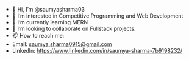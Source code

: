 - 👋 Hi, I’m @saumyasharma03
- 👀 I’m interested in Competitive Programming and Web Development
- 🌱 I’m currently learning MERN
- 💞️ I’m looking to collaborate on Fullstack projects.
- 📫 How to reach me:
- Email: saumya.sharma0915@gmail.com
- LinkedIn: https://www.linkedin.com/in/saumya-sharma-7b9198232/

<!---
saumyasharma03/saumyasharma03 is a ✨ special ✨ repository because its `README.md` (this file) appears on your GitHub profile.
You can click the Preview link to take a look at your changes.
--->
